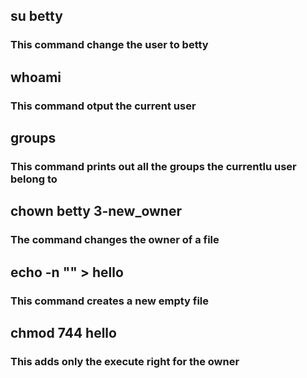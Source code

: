 ## su betty
### This command change the user to betty

## whoami
### This command otput the current user

## groups
### This command prints out all the groups the currentlu user belong to

## chown betty 3-new_owner
### The command changes the owner of a file

## echo -n "" > hello
### This command creates a new empty file

## chmod 744 hello
### This adds only the execute right for the owner

